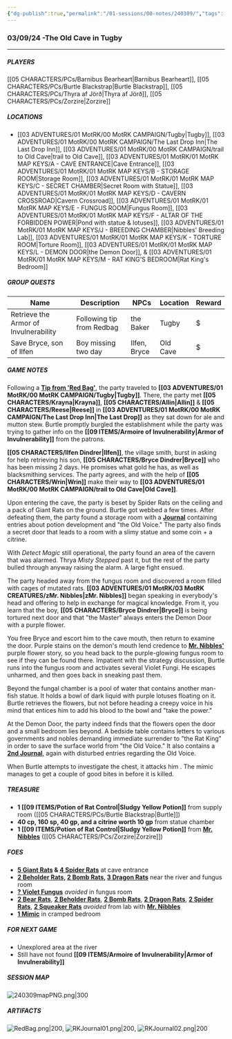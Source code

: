 ```yaml
---
{"dg-publish":true,"permalink":"/01-sessions/00-notes/240309/","tags":["Interlopers"]}
---
```



### 03/09/24 -The Old Cave in Tugby
---
##### PLAYERS
[[05 CHARACTERS/PCs/Barnibus Bearheart\|Barnibus Bearheart]], [[05 CHARACTERS/PCs/Burtle Blackstrap\|Burtle Blackstrap]], [[05 CHARACTERS/PCs/Thyra af Jörð\|Thyra af Jörð]], [[05 CHARACTERS/PCs/Zorzire\|Zorzire]] 

##### LOCATIONS

- [[03 ADVENTURES/01 MotRK/00 MotRK  CAMPAIGN/Tugby\|Tugby]], [[03 ADVENTURES/01 MotRK/00 MotRK  CAMPAIGN/The Last Drop Inn\|The Last Drop Inn]], [[03 ADVENTURES/01 MotRK/00 MotRK  CAMPAIGN/trail to Old Cave\|trail to Old Cave]], [[03 ADVENTURES/01 MotRK/01 MotRK MAP KEYS/A - CAVE ENTRANCE\|Cave Entrance]], [[03 ADVENTURES/01 MotRK/01 MotRK MAP KEYS/B - STORAGE ROOM\|Storage Room]], [[03 ADVENTURES/01 MotRK/01 MotRK MAP KEYS/C - SECRET CHAMBER\|Secret Room with Statue]], [[03 ADVENTURES/01 MotRK/01 MotRK MAP KEYS/D - CAVERN CROSSROAD\|Cavern Crossroad]], [[03 ADVENTURES/01 MotRK/01 MotRK MAP KEYS/E - FUNGUS ROOM\|Fungus Room]], [[03 ADVENTURES/01 MotRK/01 MotRK MAP KEYS/F - ALTAR OF THE FORBIDDEN POWER\|Pond with statue & lotuses]], [[03 ADVENTURES/01 MotRK/01 MotRK MAP KEYS/J - BREEDING CHAMBER\|Nibbles' Breeding Lab]], [[03 ADVENTURES/01 MotRK/01 MotRK MAP KEYS/K - TORTURE ROOM\|Torture Room]], [[03 ADVENTURES/01 MotRK/01 MotRK MAP KEYS/L - DEMON DOOR\|the Demon Door]], & [[03 ADVENTURES/01 MotRK/01 MotRK MAP KEYS/M - RAT KING'S BEDROOM\|Rat King's Bedroom]]         

##### GROUP QUESTS

| Name                                  | Description               | NPCs         | Location | Reward |
| ------------------------------------- | ------------------------- | ------------ | -------- | ------ |
| Retrieve the Armor of Invulnerability | Following tip from Redbag | the Baker    | Tugby    | $      |
| Save Bryce, son of Ilfen              | Boy missing two day       | Ilfen, Bryce | Old Cave | $       |

##### GAME NOTES 

Following a **[Tip from 'Red Bag'](https://imgur.com/cJHBnnH)**, the party traveled to **[[03 ADVENTURES/01 MotRK/00 MotRK  CAMPAIGN/Tugby\|Tugby]]**. There, the party met **[[05 CHARACTERS/Krayna\|Krayna]]**, **[[05 CHARACTERS/Allin\|Allin]]** & **[[05 CHARACTERS/Reese\|Reese]]** in **[[03 ADVENTURES/01 MotRK/00 MotRK  CAMPAIGN/The Last Drop Inn\|The Last Drop]]** as they sat down for ale and mutton stew.  Burtle promptly burgled the establishment while the party was trying to gather info on the **[[09 ITEMS/Armoire of Invulnerability\|Armor of Invulnerability]]** from the patrons.   

**[[05 CHARACTERS/Ilfen Dindrer\|Ilfen]]**, the village smith, burst in asking for help retrieving his son, **[[05 CHARACTERS/Bryce Dindrer\|Bryce]]** who has been missing 2 days.  He promises what gold he has, as well as blacksmithing services.  The party agrees, and with the help of **[[05 CHARACTERS/Wrin\|Wrin]]** make their way to **[[03 ADVENTURES/01 MotRK/00 MotRK  CAMPAIGN/trail to Old Cave\|Old Cave]]**.

Upon entering the cave, the party is beset by Spider Rats on the ceiling and a pack of Giant Rats on the ground.  Burtle got webbed a few times.  After defeating them, the party found a storage room with a **[Journal](https://imgur.com/hT2NuPI)** containing entries about potion development and "the Old Voice."  The party also finds a secret door that leads to a room with a slimy statue and some coin + a citrine.

With _Detect Magic_ still operational, the party found an area of the cavern that was alarmed.  Thrya _Misty Stepped_ past it, but the rest of the party bulled through anyway raising the alarm.  A large fight ensued.  

The party headed away from the fungus room and discovered a room filled with cages of mutated rats.  **[[03 ADVENTURES/01 MotRK/03 MotRK CREATURES/zMr. Nibbles\|zMr. Nibbles]]** began speaking in everybody's head and offering to help in exchange for magical knowledge.  From it, you learn that the boy, **[[05 CHARACTERS/Bryce Dindrer\|Bryce]]** is being tortured next door and that "the Master" always enters the Demon Door with a purple flower.

You free Bryce and escort him to the cave mouth, then return to examine the door.  Purple stains on the demon's mouth lend credence to **[Mr. Nibbles'](https://imgur.com/1tNiAnW)** purple flower story, so you head back to the purple-glowing fungus room to see if they can be found there.  Impatient with the strategy discussion, Burtle runs into the fungus room and activates several Violet Fungi.  He escapes unharmed, and then goes back in sneaking past them.

Beyond the fungal chamber is a pool of water that contains another man-fish statue.  It holds a bowl of dark liquid with purple lotuses floating on it.  Burtle retrieves the flowers, but not before heading a creepy voice in his mind that entices him to add his blood to the bowl and "take the power."

At the Demon Door, the party indeed finds that the flowers open the door and a small bedroom lies beyond.  A bedside table contains letters to various governments and nobles demanding immediate surrender to "the Rat King" in order to save the surface world from "the Old Voice."  It also contains a **[2nd Journal](https://imgur.com/HjU9B2g)**, again with disturbed entries regarding the Old Voice.

When Burtle attempts to investigate the chest, it attacks him .  The mimic manages to get a couple of good bites in before it is killed.

##### TREASURE
- **1 [[09 ITEMS/Potion of Rat Control\|Sludgy Yellow Potion]]** from supply room ([[05 CHARACTERS/PCs/Burtle Blackstrap\|Burtle]])
- **40 cp, 160 sp, 40 gp, and a citrine worth 10 gp**  from statue chamber
- **1 [[09 ITEMS/Potion of Rat Control\|Sludgy Yellow Potion]]** from **[Mr. Nibbles](https://imgur.com/1tNiAnW)** ([[05 CHARACTERS/PCs/Zorzire\|Zorzire]])

##### FOES

 - **[5 Giant Rats](https://2e.aonprd.com/Images/Monsters/Rat_GiantRat.png) & [4 Spider Rats](https://imgur.com/ETuyMao)** at cave entrance
 - **[2 Beholder Rats](https://imgur.com/CkPTS2o), [2 Bomb Rats](https://imgur.com/4kwvmAe),  [3 Dragon Rats](https://imgur.com/oyZUh78)** near the river and fungus room
 - **[? Violet Fungus](https://www.dndbeyond.com/avatars/thumbnails/29317/506/1000/1000/638004853119895129.jpeg)** *avoided* in fungus room 
 - **[2 Bear Rats](https://imgur.com/eFC8mc3)**, **[2 Beholder Rats](https://imgur.com/CkPTS2o)**, **[2 Bomb Rats](https://imgur.com/4kwvmAe)**, **[2 Dragon Rats](https://imgur.com/oyZUh78)**, **[2 Spider Rats](https://imgur.com/ETuyMao)**, **[2 Squeaker Rats](https://imgur.com/sHi9IWd)** *avoided* from lab with **[Mr. Nibbles](https://imgur.com/1tNiAnW)** 
 - **[1 Mimic](https://www.dndbeyond.com/avatars/thumbnails/30833/408/1000/1000/638063863232165584.png)** in cramped bedroom

##### FOR NEXT GAME
- Unexplored area at the river 
- Still have not found **[[09 ITEMS/Armoire of Invulnerability\|Armor of Invulnerability]]**

##### SESSION MAP
![240309mapPNG.png|300](/img/user/01%20SESSIONS/00%20NOTES/SESSION%20MAPS/240309mapPNG.png)


##### ARTIFACTS
![RedBag.png|200](/img/user/zMISC/z_Assets/Artifacts/RedBag.png), ![RKJournal01.png|200](/img/user/zMISC/z_Assets/Artifacts/RKJournal01.png), ![RKJournal02.png|200](/img/user/zMISC/z_Assets/Artifacts/RKJournal02.png)
